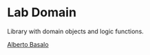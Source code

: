 # Lab Domain

Library with domain objects and logic functions.

[Alberto Basalo](https://albertobasalo.dev)
